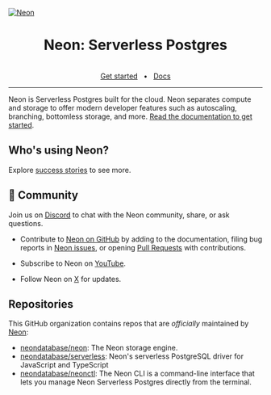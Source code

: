 [![Neon](https://github.com/user-attachments/assets/b2ede48e-c0c1-4335-91be-e7a1fa6ed6c4)](https://neon.tech/github)

<div align="center">
  <h1>Neon: Serverless Postgres</h1>
  <br />
  <a href="https://neon.tech/github">Get started</a>
  <span>&nbsp;&nbsp;•&nbsp;&nbsp;</span>
  <a href="https://neon.tech/docs/introduction">Docs</a>
  <br />
  <hr />
</div>

Neon is Serverless Postgres built for the cloud. Neon separates compute and storage to offer modern developer features such as autoscaling, branching, bottomless storage, and more. [Read the documentation to get started](https://neon.tech/docs/introduction).

## Who's using Neon?

Explore [success stories](https://neon.tech/case-studies) to see more.

## 💚 Community

Join us on [Discord](https://neon.tech/discord) to chat with the Neon community, share, or ask questions.

- Contribute to [Neon on GitHub](https://github.com/neondatabase/neon) by adding to the documentation, filing bug reports in [Neon issues](https://github.com/neondatabase/neon/issues), or opening [Pull Requests](https://github.com/neondatabase/neon/pulls) with contributions.

- Subscribe to Neon on [YouTube](https://www.youtube.com/channel/UCoMzQTJSIr7-RU1QbomQI2w).

- Follow Neon on [X](https://twitter.com/neondatabase) for updates.

## Repositories

This GitHub organization contains repos that are _officially_ maintained by [Neon](https://neon.tech):

<!--
This is a list of packages we want users to contribute to and interact with.

-->

- [neondatabase/neon](https://github.com/neondatabase/neon): The Neon storage engine.
- [neondatabase/serverless](https://github.com/neondatabase/serverless): Neon's serverless PostgreSQL driver for JavaScript and TypeScript
- [neondatabase/neonctl](https://github.com/neondatabase/neonctl): The Neon CLI is a command-line interface that lets you manage Neon Serverless Postgres directly from the terminal.
